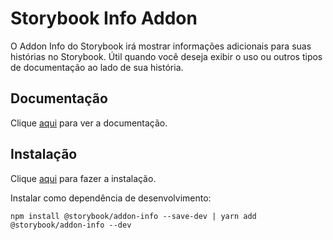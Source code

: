 # Storybook Info Addon

O Addon Info do Storybook irá mostrar informações adicionais para suas histórias no Storybook. Útil quando você deseja exibir o uso ou outros tipos de documentação ao lado de sua história.

## Documentação

Clique [aqui](https://github.com/storybookjs/storybook) para ver a documentação.

## Instalação

Clique [aqui](https://www.npmjs.com/package/@storybook/addon-info) para fazer a instalação.

Instalar como dependência de desenvolvimento:

```
npm install @storybook/addon-info --save-dev | yarn add @storybook/addon-info --dev
```